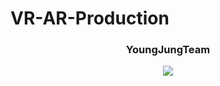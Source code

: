 # VR-AR-Production

<div align="center">

### YoungJungTeam

[<img src="https://img.shields.io/badge/프로젝트 기간-2023.11.08~2023.11.29-fab2ac?style=flat&logo=&logoColor=white" />]()

</div> 
